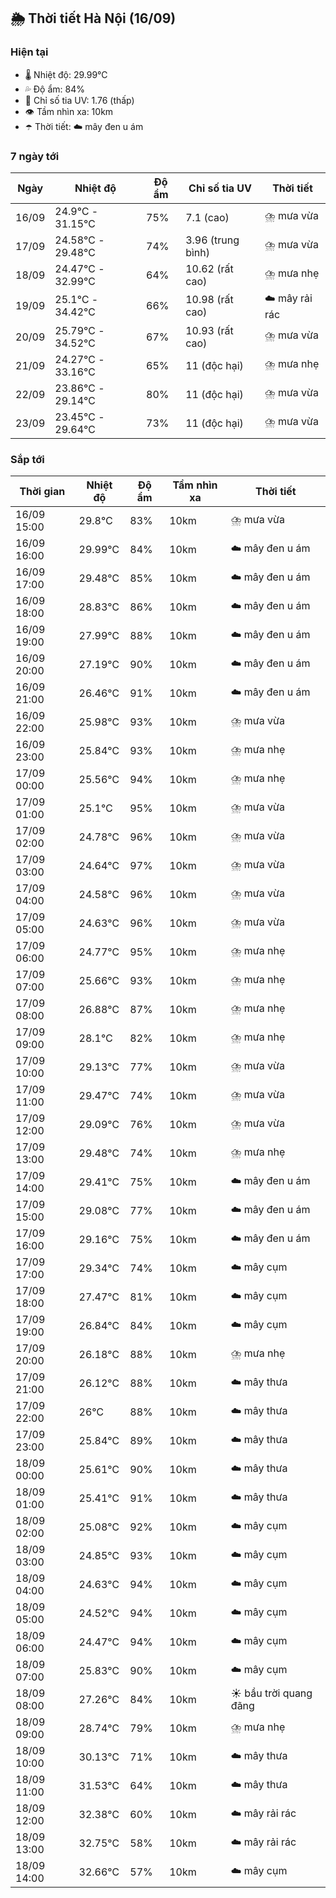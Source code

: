 ## 🌦️ Thời tiết Hà Nội (16/09)

### Hiện tại

- 🌡️ Nhiệt độ: 29.99℃
- 💦 Độ ẩm: 84%
- 🌟 Chỉ số tia UV: 1.76 (thấp)
- 👁️ Tầm nhìn xa: 10km
- ☂️ Thời tiết: ☁️ mây đen u ám

### 7 ngày tới

| Ngày | Nhiệt độ | Độ ẩm | Chỉ số tia UV | Thời tiết |
| --- | --- | --- | --- | --- |
| 16/09 | 24.9℃ - 31.15℃ | 75% | 7.1 (cao) | ⛈️ mưa vừa |
| 17/09 | 24.58℃ - 29.48℃ | 74% | 3.96 (trung bình) | ⛈️ mưa vừa |
| 18/09 | 24.47℃ - 32.99℃ | 64% | 10.62 (rất cao) | ⛈️ mưa nhẹ |
| 19/09 | 25.1℃ - 34.42℃ | 66% | 10.98 (rất cao) | ☁️ mây rải rác |
| 20/09 | 25.79℃ - 34.52℃ | 67% | 10.93 (rất cao) | ⛈️ mưa vừa |
| 21/09 | 24.27℃ - 33.16℃ | 65% | 11 (độc hại) | ⛈️ mưa nhẹ |
| 22/09 | 23.86℃ - 29.14℃ | 80% | 11 (độc hại) | ⛈️ mưa vừa |
| 23/09 | 23.45℃ - 29.64℃ | 73% | 11 (độc hại) | ⛈️ mưa vừa |

### Sắp tới

| Thời gian | Nhiệt độ | Độ ẩm | Tầm nhìn xa | Thời tiết |
| --- | --- | --- | --- | --- |
| 16/09 15:00 | 29.8℃ | 83% | 10km | ⛈️ mưa vừa |
| 16/09 16:00 | 29.99℃ | 84% | 10km | ☁️ mây đen u ám |
| 16/09 17:00 | 29.48℃ | 85% | 10km | ☁️ mây đen u ám |
| 16/09 18:00 | 28.83℃ | 86% | 10km | ☁️ mây đen u ám |
| 16/09 19:00 | 27.99℃ | 88% | 10km | ☁️ mây đen u ám |
| 16/09 20:00 | 27.19℃ | 90% | 10km | ☁️ mây đen u ám |
| 16/09 21:00 | 26.46℃ | 91% | 10km | ☁️ mây đen u ám |
| 16/09 22:00 | 25.98℃ | 93% | 10km | ⛈️ mưa vừa |
| 16/09 23:00 | 25.84℃ | 93% | 10km | ⛈️ mưa nhẹ |
| 17/09 00:00 | 25.56℃ | 94% | 10km | ⛈️ mưa nhẹ |
| 17/09 01:00 | 25.1℃ | 95% | 10km | ⛈️ mưa vừa |
| 17/09 02:00 | 24.78℃ | 96% | 10km | ⛈️ mưa vừa |
| 17/09 03:00 | 24.64℃ | 97% | 10km | ⛈️ mưa vừa |
| 17/09 04:00 | 24.58℃ | 96% | 10km | ⛈️ mưa vừa |
| 17/09 05:00 | 24.63℃ | 96% | 10km | ⛈️ mưa vừa |
| 17/09 06:00 | 24.77℃ | 95% | 10km | ⛈️ mưa nhẹ |
| 17/09 07:00 | 25.66℃ | 93% | 10km | ⛈️ mưa nhẹ |
| 17/09 08:00 | 26.88℃ | 87% | 10km | ⛈️ mưa nhẹ |
| 17/09 09:00 | 28.1℃ | 82% | 10km | ⛈️ mưa nhẹ |
| 17/09 10:00 | 29.13℃ | 77% | 10km | ⛈️ mưa vừa |
| 17/09 11:00 | 29.47℃ | 74% | 10km | ⛈️ mưa vừa |
| 17/09 12:00 | 29.09℃ | 76% | 10km | ⛈️ mưa vừa |
| 17/09 13:00 | 29.48℃ | 74% | 10km | ⛈️ mưa nhẹ |
| 17/09 14:00 | 29.41℃ | 75% | 10km | ☁️ mây đen u ám |
| 17/09 15:00 | 29.08℃ | 77% | 10km | ☁️ mây đen u ám |
| 17/09 16:00 | 29.16℃ | 75% | 10km | ☁️ mây đen u ám |
| 17/09 17:00 | 29.34℃ | 74% | 10km | ☁️ mây cụm |
| 17/09 18:00 | 27.47℃ | 81% | 10km | ☁️ mây cụm |
| 17/09 19:00 | 26.84℃ | 84% | 10km | ☁️ mây cụm |
| 17/09 20:00 | 26.18℃ | 88% | 10km | ⛈️ mưa nhẹ |
| 17/09 21:00 | 26.12℃ | 88% | 10km | ☁️ mây thưa |
| 17/09 22:00 | 26℃ | 88% | 10km | ☁️ mây thưa |
| 17/09 23:00 | 25.84℃ | 89% | 10km | ☁️ mây thưa |
| 18/09 00:00 | 25.61℃ | 90% | 10km | ☁️ mây thưa |
| 18/09 01:00 | 25.41℃ | 91% | 10km | ☁️ mây thưa |
| 18/09 02:00 | 25.08℃ | 92% | 10km | ☁️ mây cụm |
| 18/09 03:00 | 24.85℃ | 93% | 10km | ☁️ mây cụm |
| 18/09 04:00 | 24.63℃ | 94% | 10km | ☁️ mây cụm |
| 18/09 05:00 | 24.52℃ | 94% | 10km | ☁️ mây cụm |
| 18/09 06:00 | 24.47℃ | 94% | 10km | ☁️ mây cụm |
| 18/09 07:00 | 25.83℃ | 90% | 10km | ☁️ mây cụm |
| 18/09 08:00 | 27.26℃ | 84% | 10km | ☀️ bầu trời quang đãng |
| 18/09 09:00 | 28.74℃ | 79% | 10km | ⛈️ mưa nhẹ |
| 18/09 10:00 | 30.13℃ | 71% | 10km | ☁️ mây thưa |
| 18/09 11:00 | 31.53℃ | 64% | 10km | ☁️ mây thưa |
| 18/09 12:00 | 32.38℃ | 60% | 10km | ☁️ mây rải rác |
| 18/09 13:00 | 32.75℃ | 58% | 10km | ☁️ mây rải rác |
| 18/09 14:00 | 32.66℃ | 57% | 10km | ☁️ mây cụm |
